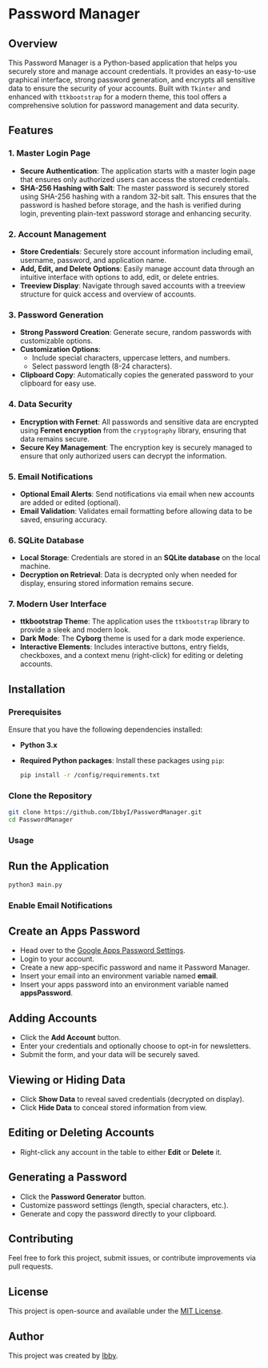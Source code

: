 # Password Manager

## Overview

This Password Manager is a Python-based application that helps you securely store and manage account credentials. It provides an easy-to-use graphical interface, strong password generation, and encrypts all sensitive data to ensure the security of your accounts. Built with `Tkinter` and enhanced with `ttkbootstrap` for a modern theme, this tool offers a comprehensive solution for password management and data security.

## Features

### 1. **Master Login Page**
   - **Secure Authentication**: The application starts with a master login page that ensures only authorized users can access the stored credentials.
   - **SHA-256 Hashing with Salt**: The master password is securely stored using SHA-256 hashing with a random 32-bit salt. This ensures that the password is hashed before storage, and the hash is verified during login, preventing plain-text password storage and enhancing security.

### 2. **Account Management**
   - **Store Credentials**: Securely store account information including email, username, password, and application name.
   - **Add, Edit, and Delete Options**: Easily manage account data through an intuitive interface with options to add, edit, or delete entries.
   - **Treeview Display**: Navigate through saved accounts with a treeview structure for quick access and overview of accounts.

### 3. **Password Generation**
   - **Strong Password Creation**: Generate secure, random passwords with customizable options.
   - **Customization Options**:
     - Include special characters, uppercase letters, and numbers.
     - Select password length (8-24 characters).
   - **Clipboard Copy**: Automatically copies the generated password to your clipboard for easy use.

### 4. **Data Security**
   - **Encryption with Fernet**: All passwords and sensitive data are encrypted using **Fernet encryption** from the `cryptography` library, ensuring that data remains secure.
   - **Secure Key Management**: The encryption key is securely managed to ensure that only authorized users can decrypt the information.

### 5. **Email Notifications**
   - **Optional Email Alerts**: Send notifications via email when new accounts are added or edited (optional).
   - **Email Validation**: Validates email formatting before allowing data to be saved, ensuring accuracy.

### 6. **SQLite Database**
   - **Local Storage**: Credentials are stored in an **SQLite database** on the local machine.
   - **Decryption on Retrieval**: Data is decrypted only when needed for display, ensuring stored information remains secure.

### 7. **Modern User Interface**
   - **ttkbootstrap Theme**: The application uses the `ttkbootstrap` library to provide a sleek and modern look.
   - **Dark Mode**: The **Cyborg** theme is used for a dark mode experience.
   - **Interactive Elements**: Includes interactive buttons, entry fields, checkboxes, and a context menu (right-click) for editing or deleting accounts.

## Installation

### Prerequisites
Ensure that you have the following dependencies installed:

- **Python 3.x**
- **Required Python packages**: Install these packages using `pip`:

  ```bash
  pip install -r /config/requirements.txt

### Clone the Repository
```bash
git clone https://github.com/IbbyI/PasswordManager.git
cd PasswordManager
```

### Usage
## Run the Application

```bash
python3 main.py
```

###  Enable Email Notifications
## Create an Apps Password
- Head over to the [Google Apps Password Settings](https://myaccount.google.com/apppasswords).
- Login to your account.
- Create a new app-specific password and name it Password Manager.
- Insert your email into an environment variable named **email**.
- Insert your apps password into an environment variable named **appsPassword**.

## Adding Accounts
- Click the **Add Account** button.
- Enter your credentials and optionally choose to opt-in for newsletters.
- Submit the form, and your data will be securely saved.

## Viewing or Hiding Data
- Click **Show Data** to reveal saved credentials (decrypted on display).
- Click **Hide Data** to conceal stored information from view.

## Editing or Deleting Accounts
- Right-click any account in the table to either **Edit** or **Delete** it.

## Generating a Password
- Click the **Password Generator** button.
- Customize password settings (length, special characters, etc.).
- Generate and copy the password directly to your clipboard.

## Contributing
Feel free to fork this project, submit issues, or contribute improvements via pull requests.

## License
This project is open-source and available under the [MIT License](LICENSE).

## Author
This project was created by [Ibby](https://github.com/IbbyI).

